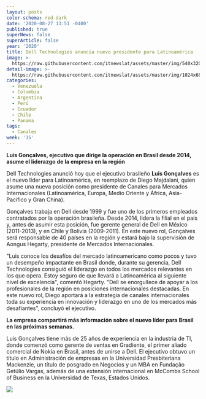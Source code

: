 ```yaml
---
layout: posts
color-schema: red-dark
date: '2020-08-27 13:51 -0400'
published: true
superNews: false
superArticle: false
year: '2020'
title: Dell Technologies anuncia nuevo presidente para Latinoamérica
image: >-
  https://raw.githubusercontent.com/itnewslat/assets/master/img/540x320/Luis-Goncalves-p.jpg
detail-image: >-
  https://raw.githubusercontent.com/itnewslat/assets/master/img/1024x680/Luis-Goncalves-g.jpg
categories:
  - Venezuela
  - Colombia
  - Argentina
  - Perú
  - Ecuador
  - Chile
  - Panama
tags:
  - Canales
week: '35'
---
```

**Luis Gonçalves, ejecutivo que dirige la operación en Brasil desde 2014, asume el liderazgo de la empresa en la región**

Dell Technologies anunció hoy que el ejecutivo brasileño **Luis Gonçalves** es el nuevo líder para Latinoamérica, en reemplazo de Diego Majdalani, quien asume una nueva posición como presidente de Canales para Mercados Internacionales (Latinoamérica, Europa, Medio Oriente y África, Asia-Pacífico y Gran China).

Gonçalves trabaja en Dell desde 1999 y fue uno de los primeros empleados contratados por la operación brasileña. Desde 2014, lidera la filial en el país y, antes de asumir esta posición, fue gerente general de Dell en México (2011-2013), y en Chile y Bolivia (2009-2011). En este nuevo rol, Gonçalves será responsable de 40 países en la región y estará bajo la supervisión de Aongus Hegarty, presidente de Mercados Internacionales.

"Luis conoce los desafíos del mercado latinoamericano como pocos y tuvo un desempeño impactante en Brasil donde, durante su gerencia, Dell Technologies consiguió el liderazgo en todos los mercados relevantes en los que opera. Estoy seguro de que llevará a Latinoamérica al siguiente nivel de excelencia", comentó Hegarty. "Dell se enorgullece de apoyar a los profesionales de la región en posiciones internacionales destacadas. En este nuevo rol, Diego aportará a la estrategia de canales internacionales toda su experiencia en innovación y liderazgo en uno de los mercados más desafiantes", concluyó el ejecutivo.

**La empresa compartirá más información sobre el nuevo líder para Brasil en las próximas semanas.**

Luis Gonçalves tiene más de 25 años de experiencia en la industria de TI, donde comenzó como gerente de ventas en Gradiente, el primer aliado comercial de Nokia en Brasil, antes de unirse a Dell. El ejecutivo obtuvo un título en Administración de empresas en la Universidad Presbiteriana Mackenzie, un título de posgrado en Negocios y un MBA en Fundação Getúlio Vargas, además de una extensión internacional en McCombs School of Business en la Universidad de Texas, Estados Unidos.

<img src="https://tracker.metricool.com/c3po.jpg?hash=56f88a41e39ab42c063cc51676587a04"/>